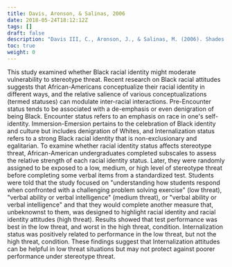 ```yaml
---
title: Davis, Aronson, & Salinas, 2006
date: 2018-05-24T18:12:12Z
tags: []
draft: false
description: "Davis III, C., Aronson, J., & Salinas, M. (2006). Shades of threat: Black racial identity as a moderator of stereotype threat. *Journal of Black Psychology, 32,* 399-417."
toc: true
weight: 0
---
```


This study examined whether Black racial identity might moderate vulnerability to stereotype threat. Recent research on Black racial attitudes suggests that African-Americans conceptualize their racial identity in different ways, and the relative salience of various conceptualizations (termed statuses) can modulate inter-racial interactions. Pre-Encounter status tends to be associated with a de-emphasis or even denigration of being Black. Encounter status refers to an emphasis on race in one's self-identity. Immersion-Emersion pertains to the celebration of Black identity and culture but includes denigration of Whites, and Internalization status refers to a strong Black racial identity that is non-exclusionary and egalitarian. To examine whether racial identity status affects stereotype threat, African-American undergraduates completed subscales to assess the relative strength of each racial identity status. Later, they were randomly assigned to be exposed to a low, medium, or high level of stereotype threat before completing some verbal items from a standardized test. Students were told that the study focused on "understanding how students respond when confronted with a challenging problem solving exercise" (low threat), "verbal ability or verbal intelligence" (medium threat), or "verbal ability or verbal intelligence" and that they would complete another measure that, unbeknownst to them, was designed to highlight racial identity and racial identity attitudes (high threat). Results showed that test performance was best in the low threat, and worst in the high threat, condition. Internalization status was positively related to performance in the low threat, but not the high threat, condition. These findings suggest that Internalization attitudes can be helpful in low threat situations but may not protect against poorer performance under stereotype threat.
